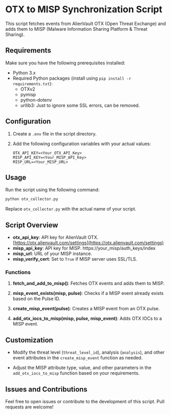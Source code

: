 # OTX to MISP Synchronization Script

This script fetches events from AlienVault OTX (Open Threat Exchange) and adds them to MISP (Malware Information Sharing Platform & Threat Sharing).

## Requirements

Make sure you have the following prerequisites installed:

- Python 3.x
- Required Python packages (install using `pip install -r requirements.txt`):
  - OTXv2
  - pymisp
  - python-dotenv
  - urllib3: Just to ignore some SSL errors, can be removed.

## Configuration

1. Create a `.env` file in the script directory.
2. Add the following configuration variables with your actual values:

   ```env
   OTX_API_KEY=<Your_OTX_API_Key>
   MISP_API_KEY=<Your_MISP_API_Key>
   MISP_URL=<Your_MISP_URL>
   ```

## Usage

Run the script using the following command:

```bash
python otx_collector.py
```

Replace `otx_collector.py` with the actual name of your script.

## Script Overview

- **otx_api_key**: API key for AlienVault OTX. [https://otx.alienvault.com/settings](https://otx.alienvault.com/settings)
- **misp_api_key**: API key for MISP. https://your_misp/auth_keys/index
- **misp_url**: URL of your MISP instance.
- **misp_verify_cert**: Set to `True` if MISP server uses SSL/TLS.

### Functions

1. **fetch_and_add_to_misp()**: Fetches OTX events and adds them to MISP.

2. **misp_event_exists(misp, pulse)**: Checks if a MISP event already exists based on the Pulse ID.

3. **create_misp_event(pulse)**: Creates a MISP event from an OTX pulse.

4. **add_otx_iocs_to_misp(misp, pulse, misp_event)**: Adds OTX IOCs to a MISP event.

## Customization

- Modify the threat level (`threat_level_id`), analysis (`analysis`), and other event attributes in the `create_misp_event` function as needed.

- Adjust the MISP attribute type, value, and other parameters in the `add_otx_iocs_to_misp` function based on your requirements.

## Issues and Contributions

Feel free to open issues or contribute to the development of this script. Pull requests are welcome!
